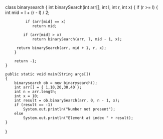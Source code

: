class binarysearch { 
    int binarySearch(int arr[], int l, int r, int x)
    {
        if (r >= l) {
            int mid = l + (r - l) / 2;
 
             if (arr[mid] == x)
                return mid; 
             
            if (arr[mid] > x)
                return binarySearch(arr, l, mid - 1, x);
 
         return binarySearch(arr, mid + 1, r, x);
        }
 
        return -1;
    }
 
    public static void main(String args[])
    {
        binarysearch ob = new binarysearch();
        int arr[] = { 1,10,20,30,40 };
        int n = arr.length;
        int x = 10;
        int result = ob.binarySearch(arr, 0, n - 1, x);
        if (result == -1)
            System.out.println("Number not present");
        else
            System.out.println("Element at index " + result);
    }
}
